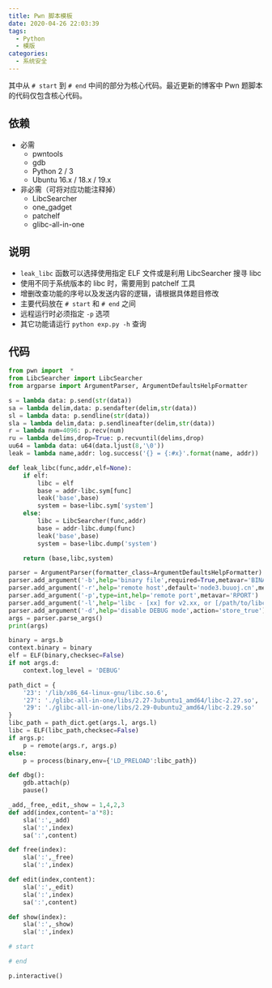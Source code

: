 ```yaml
---
title: Pwn 脚本模板
date: 2020-04-26 22:03:39
tags:
  - Python
  - 模版
categories:
  - 系统安全
---
```


其中从 `# start` 到 `# end` 中间的部分为核心代码。最近更新的博客中 Pwn 题脚本的代码仅包含核心代码。

<!--more-->

## 依赖

- 必需
  - pwntools
  - gdb
  - Python 2 / 3
  - Ubuntu 16.x / 18.x / 19.x
- 非必需（可将对应功能注释掉）
  - LibcSearcher
  - one_gadget
  - patchelf
  - glibc-all-in-one

## 说明

- `leak_libc` 函数可以选择使用指定 ELF 文件或是利用 LibcSearcher 搜寻 libc
- 使用不同于系统版本的 libc 时，需要用到 patchelf 工具
- 增删改查功能的序号以及发送内容的逻辑，请根据具体题目修改
- 主要代码放在 `# start` 和 `# end` 之间
- 远程运行时必须指定 `-p` 选项
- 其它功能请运行 `python exp.py -h` 查询

## 代码

```python
from pwn import  *
from LibcSearcher import LibcSearcher
from argparse import ArgumentParser, ArgumentDefaultsHelpFormatter

s = lambda data: p.send(str(data))
sa = lambda delim,data: p.sendafter(delim,str(data))
sl = lambda data: p.sendline(str(data))
sla = lambda delim,data: p.sendlineafter(delim,str(data))
r = lambda num=4096: p.recv(num)
ru = lambda delims,drop=True: p.recvuntil(delims,drop)
uu64 = lambda data: u64(data.ljust(8,'\0'))
leak = lambda name,addr: log.success('{} = {:#x}'.format(name, addr))

def leak_libc(func,addr,elf=None):
    if elf:
        libc = elf
        base = addr-libc.sym[func]
        leak('base',base)
        system = base+libc.sym['system']
    else:
        libc = LibcSearcher(func,addr)
        base = addr-libc.dump(func)
        leak('base',base)
        system = base+libc.dump('system')

    return (base,libc,system)

parser = ArgumentParser(formatter_class=ArgumentDefaultsHelpFormatter)
parser.add_argument('-b',help='binary file',required=True,metavar='BINARY')
parser.add_argument('-r',help='remote host',default='node3.buuoj.cn',metavar='RHOST')
parser.add_argument('-p',type=int,help='remote port',metavar='RPORT')
parser.add_argument('-l',help='libc - [xx] for v2.xx, or [/path/to/libc.so.6] to load a specific libc',default='23',metavar='LIBC')
parser.add_argument('-d',help='disable DEBUG mode',action='store_true')
args = parser.parse_args()
print(args)

binary = args.b
context.binary = binary
elf = ELF(binary,checksec=False)
if not args.d:
    context.log_level = 'DEBUG'

path_dict = {
    '23': '/lib/x86_64-linux-gnu/libc.so.6',
    '27': './glibc-all-in-one/libs/2.27-3ubuntu1_amd64/libc-2.27.so',
    '29': './glibc-all-in-one/libs/2.29-0ubuntu2_amd64/libc-2.29.so'
}
libc_path = path_dict.get(args.l, args.l)
libc = ELF(libc_path,checksec=False)
if args.p:
    p = remote(args.r, args.p)
else:
    p = process(binary,env={'LD_PRELOAD':libc_path})

def dbg():
    gdb.attach(p)
    pause()

_add,_free,_edit,_show = 1,4,2,3
def add(index,content='a'*8):
    sla(':',_add)
    sla(':',index)
    sa(':',content)

def free(index):
    sla(':',_free)
    sla(':',index)

def edit(index,content):
    sla(':',_edit)
    sla(':',index)
    sa(':',content)

def show(index):
    sla(':',_show)
    sla(':',index)

# start

# end

p.interactive()
```
